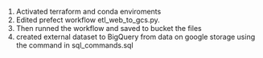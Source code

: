 1) Activated terraform and conda enviroments
2) Edited prefect workflow etl_web_to_gcs.py.
3) Then runned the workflow and saved to bucket the files
4) created external dataset to BigQuery from data on google storage using the command in sql_commands.sql